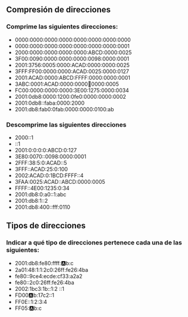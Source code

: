 ## Compresión de direcciones

### Comprime las siguientes direcciones:

- 0000:0000:0000:0000:0000:0000:0000:0000
- 0000:0000:0000:0000:0000:0000:0000:0001
- 2000:0000:0000:0000:0000:ABCD:0000:0025
- 3F00:0090:0000:0000:0000:0098:0000:0001
- 2001:3756:0005:0000:ACAD:0000:0000:0025
- 3FFF:FF00:0000:0000:ACAD:0025:0000:0127
- 2001:ACAD:0000:ABCD:FFFF:0000:0000:0001
- 3ABC:0001:ACAD:0000:0000:1234:0000:0005
- FC00:0000:0000:0000:3E00:1275:0000:0034
- 2001:0db8:0000:1200:0fe0:0000:0000:0002 
- 2001:0db8::faba:0000:2000 
- 2001:db8:fab0:0fab:0000:0000:0100:ab

### Descomprime las siguientes direcciones 

- 2000::1
- ::1
- 2001:0:0:0:0:ABCD:0:127
- 3E80:0070::0098:0000:0001
- 2FFF:38:5:0:ACAD::5
- 3FFF::ACAD:25:0:100
- 2002:ACAD:0:1BCD:FFFF::4
- 3FAA:0025:ACAD::ABCD:0000:0005
- FFFF::4E00:1235:0:34
- 2001:db8:0:a0::1:abc
- 2001:db8:1::2
- 2001:db8:400::fff:0110

## Tipos de direcciones

### Indicar a qué tipo de direcciones pertenece cada una de las siguientes:

- 2001:db8:fe80:ffff::a:b:c 
- 2a01:48:1:1:2c0:26ff:fe26:4ba 
- fe80::9ce4:ecde:cf33:a2a2 
- fe80::2c0:26ff:fe26:4ba 
- 2002:1bc3:1b::1:2 ::1 
- FD00:a:b:17c2::1 
- FF0E::1:2:3:4 
- FF05::a:b:c

